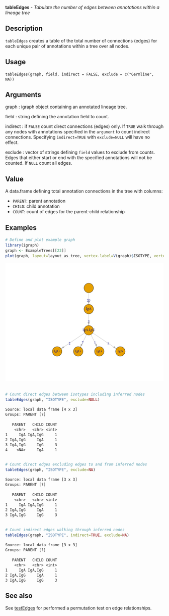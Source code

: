 





**tableEdges** - *Tabulate the number of edges between annotations within a lineage tree*

Description
--------------------

`tableEdges` creates a table of the total number of connections (edges) for each 
unique pair of annotations within a tree over all nodes.


Usage
--------------------
```
tableEdges(graph, field, indirect = FALSE, exclude = c("Germline", NA))
```

Arguments
-------------------

graph
:   igraph object containing an annotated lineage tree.

field
:   string defining the annotation field to count.

indirect
:   if `FALSE` count direct connections (edges) only. If 
`TRUE` walk through any nodes with annotations specified in 
the `argument` to count indirect connections. Specifying
`indirect=TRUE` with `exclude=NULL` will have no effect.

exclude
:   vector of strings defining `field` values to exclude from counts.
Edges that either start or end with the specified annotations will not
be counted. If `NULL` count all edges.



Value
-------------------

A data.frame defining total annotation connections in the tree with columns:

+ `PARENT`:  parent annotation
+ `CHILD`:   child annotation
+ `COUNT`:   count of edges for the parent-child relationship




Examples
-------------------

```R
# Define and plot example graph
library(igraph)
graph <- ExampleTrees[[23]]
plot(graph, layout=layout_as_tree, vertex.label=V(graph)$ISOTYPE, vertex.size=30)

```

![2](tableEdges-2.png)

```R

# Count direct edges between isotypes including inferred nodes
tableEdges(graph, "ISOTYPE", exclude=NULL)

```


```
Source: local data frame [4 x 3]
Groups: PARENT [?]

   PARENT   CHILD COUNT
    <chr>   <chr> <int>
1     IgA IgA,IgG     1
2 IgA,IgG     IgA     1
3 IgA,IgG     IgG     3
4    <NA>     IgA     1

```


```R

# Count direct edges excluding edges to and from inferred nodes
tableEdges(graph, "ISOTYPE", exclude=NA)

```


```
Source: local data frame [3 x 3]
Groups: PARENT [?]

   PARENT   CHILD COUNT
    <chr>   <chr> <int>
1     IgA IgA,IgG     1
2 IgA,IgG     IgA     1
3 IgA,IgG     IgG     3

```


```R

# Count indirect edges walking through inferred nodes
tableEdges(graph, "ISOTYPE", indirect=TRUE, exclude=NA)
```


```
Source: local data frame [3 x 3]
Groups: PARENT [?]

   PARENT   CHILD COUNT
    <chr>   <chr> <int>
1     IgA IgA,IgG     1
2 IgA,IgG     IgA     1
3 IgA,IgG     IgG     3

```



See also
-------------------

See [testEdges](testEdges.md) for performed a permutation test on edge relationships.



